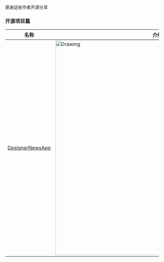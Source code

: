 感谢这些作者开源分享
### 开源项目篇
名称  | 介绍展示
:---: | --- 
[DesignerNewsApp](https://github.com/MengTo/DesignerNewsApp)  |  <img src="https://github.com/MengTo/DesignerNewsApp/raw/master/Screenshots/designer-news-app.jpg" alt="Drawing" width="700px" /> 
